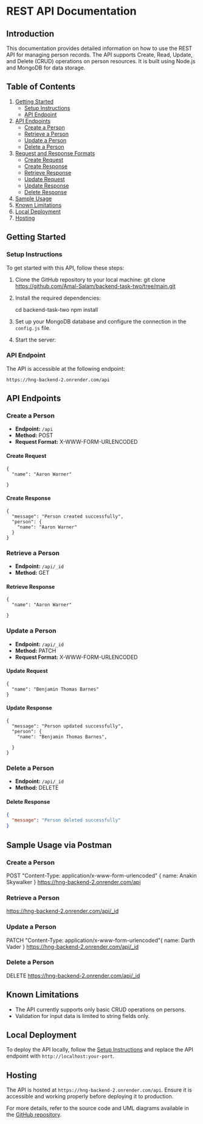
# REST API Documentation

## Introduction

This documentation provides detailed information on how to use the REST API for managing person records. The API supports Create, Read, Update, and Delete (CRUD) operations on person resources. It is built using Node.js and MongoDB for data storage.

## Table of Contents

1. [Getting Started](#getting-started)
   - [Setup Instructions](#setup-instructions)
   - [API Endpoint](#api-endpoint)
2. [API Endpoints](#api-endpoints)
   - [Create a Person](#create-a-person)
   - [Retrieve a Person](#retrieve-a-person)
   - [Update a Person](#update-a-person)
   - [Delete a Person](#delete-a-person)
3. [Request and Response Formats](#request-and-response-formats)
   - [Create Request](#create-request)
   - [Create Response](#create-response)
   - [Retrieve Response](#retrieve-response)
   - [Update Request](#update-request)
   - [Update Response](#update-response)
   - [Delete Response](#delete-response)
4. [Sample Usage](#sample-usage)
5. [Known Limitations](#known-limitations)
6. [Local Deployment](#local-deployment)
7. [Hosting](#hosting)

## Getting Started

### Setup Instructions

To get started with this API, follow these steps:

1. Clone the GitHub repository to your local machine:
 git clone https://github.com/Amal-Salam/backend-task-two/tree/main.git

2. Install the required dependencies:

   cd backend-task-two
   npm install

3. Set up your MongoDB database and configure the connection in the `config.js` file.

4. Start the server:


### API Endpoint

The API is accessible at the following endpoint:

```
https://hng-backend-2.onrender.com/api
```

## API Endpoints

### Create a Person

- **Endpoint:** `/api`
- **Method:** POST
- **Request Format:** X-WWW-FORM-URLENCODED

#### Create Request

```X-WWW-FORM-URLENCODED
{
  "name": "Aaron Warner"
  
}
```

#### Create Response

```X-WWW-FORM-URLENCODED
{
  "message": "Person created successfully",
  "person": {
    "name": "Aaron Warner"
  }
}
```

### Retrieve a Person

- **Endpoint:** `/api/_id`
- **Method:** GET

#### Retrieve Response

```X-WWW-FORM-URLENCODED
{
  "name": "Aaron Warner"

}
```

### Update a Person

- **Endpoint:** `/api/_id`
- **Method:** PATCH
- **Request Format:** X-WWW-FORM-URLENCODED

#### Update Request

```X-WWW-FORM-URLENCODED
{
  "name": "Benjamin Thomas Barnes"
}
```

#### Update Response

```X-WWW-FORM-URLENCODED
{
  "message": "Person updated successfully",
  "person": {
    "name": "Benjamin Thomas Barnes",
    
  }
}
```

### Delete a Person

- **Endpoint:** `/api/_id`
- **Method:** DELETE

#### Delete Response

```json
{
  "message": "Person deleted successfully"
}
```

## Sample Usage via Postman

### Create a Person
POST  "Content-Type: application/x-www-form-urlencoded" {
  name: Anakin Skywalker
} https://hng-backend-2.onrender.com/api

### Retrieve a Person
https://hng-backend-2.onrender.com/api/_id

### Update a Person

PATCH "Content-Type: application/x-www-form-urlencoded"{
  name: Darth Vader
} https://hng-backend-2.onrender.com/api/_id

### Delete a Person
DELETE https://hng-backend-2.onrender.com/api/_id


## Known Limitations

- The API currently supports only basic CRUD operations on persons.
- Validation for input data is limited to string fields only.

## Local Deployment

To deploy the API locally, follow the [Setup Instructions](#setup-instructions) and replace the API endpoint with `http://localhost:your-port`.

## Hosting

The API is hosted at `https://hng-backend-2.onrender.com/api`. Ensure it is accessible and working properly before deploying it to production.

For more details, refer to the source code and UML diagrams available in the [GitHub repository](https://github.com/Amal-Salam/backend-task-two/tree/main).

